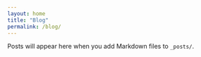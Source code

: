 ```yaml
---
layout: home
title: "Blog"
permalink: /blog/
---
```

Posts will appear here when you add Markdown files to `_posts/`.
